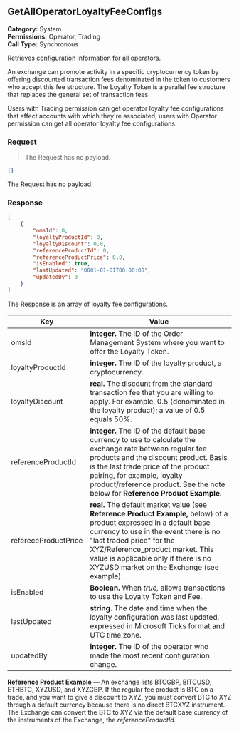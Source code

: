 ## GetAllOperatorLoyaltyFeeConfigs

**Category:** System<br />**Permissions:** Operator, Trading<br />**Call Type:** Synchronous

Retrieves configuration information for all operators.

An exchange can promote activity in a specific cryptocurrency token by offering discounted transaction fees denominated in the token to customers who accept this fee structure. The Loyalty Token is a parallel fee structure that replaces the general set of transaction fees.

Users with Trading permission can get operator loyalty fee configurations that affect accounts with which they're associated; users with Operator permission can get all operator loyalty fee configurations.

### Request
>The Request has no payload.

```json
{}
```
The Request has no payload.


### Response

```json
[
    {
        "omsId": 0,
        "loyaltyProductId": 0,
        "loyaltyDiscount": 0.0,
        "referenceProductId": 0,
        "referenceProductPrice": 0.0,
        "isEnabled": true,
        "lastUpdated": "0001-01-01T00:00:00",
        "updatedBy": 0
    }
]
```
The Response is an array of loyalty fee configurations.

| Key                  | Value                                                        |
| -------------------- | ------------------------------------------------------------ |
| omsId                | **integer.** The ID of the Order Management System where you want to offer the Loyalty Token. |
| loyaltyProductId     | **integer.** The ID of the loyalty product, a cryptocurrency. |
| loyaltyDiscount      | **real.** The discount from the standard transaction fee that you are willing to apply. For example, 0.5 (denominated in the loyalty product); a value of 0.5 equals 50%. |
| referenceProductId   | **integer.** The ID of the default base currency to use to calculate the exchange rate between regular fee products and the discount product. Basis is the last trade price of the product pairing, for example, loyalty product/reference product. See the note below for **Reference Product Example.** |
| refereceProductPrice | **real.** The default market value (see **Reference Product Example,** below) of a product expressed in a default base currency to use in the event there is no "last traded price" for the XYZ/Reference_product market. This value is applicable only if there is no XYZUSD market on the Exchange (see example). |
| isEnabled            | **Boolean.** When *true,* allows transactions to use the Loyalty Token and Fee. |
| lastUpdated          | **string.** The date and time when the loyalty configuration was last updated, expressed in Microsoft Ticks format and UTC time zone. |
| updatedBy            | **integer.** The ID of the operator who made the most recent configuration change. |

**Reference Product Example** &mdash; An exchange lists BTCGBP, BITCUSD, ETHBTC, XYZUSD, and XYZGBP. If the regular fee product is BTC on a trade, and you want to give a discount to XYZ, you must convert BTC to XYZ through a default currency because there is no direct BTCXYZ instrument. The Exchange can convert the BTC to XYZ via the default base currency of the instruments of the Exchange, the *referenceProductId.*
